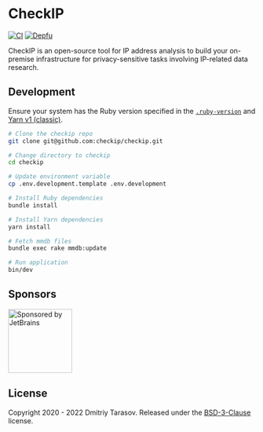 # CheckIP

[![CI](https://github.com/checkip/checkip/workflows/CI/badge.svg?branch=main)](https://github.com/checkip/checkip/actions?query=workflow%3ACI)
[![Depfu](https://badges.depfu.com/badges/c6f8940cb635203631089a8f49a59ab0/overview.svg)](https://depfu.com/github/checkip/checkip?project_id=32130)

CheckIP is an open-source tool for IP address analysis to build your on-premise infrastructure for privacy-sensitive tasks involving IP-related data research.

## Development

Ensure your system has the Ruby version specified in the [`.ruby-version`](.ruby-version) and [Yarn v1 (classic)](https://classic.yarnpkg.com/en/docs/install).

```bash
# Clone the checkip repo
git clone git@github.com:checkip/checkip.git

# Change directory to checkip
cd checkip

# Update environment variable
cp .env.development.template .env.development

# Install Ruby dependencies
bundle install

# Install Yarn dependencies
yarn install

# Fetch mmdb files
bundle exec rake mmdb:update

# Run application
bin/dev
```
## Sponsors

<a href="https://www.jetbrains.com/"><img src="https://resources.jetbrains.com/storage/products/company/brand/logos/jb_beam.svg" alt="Sponsored by JetBrains" width="130" height="130"></a>

## License

Copyright 2020 - 2022 Dmitriy Tarasov. Released under the [BSD-3-Clause](LICENSE) license.
